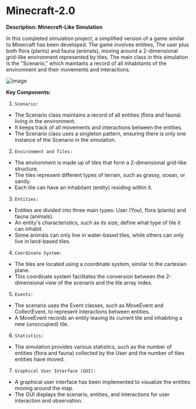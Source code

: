 # Minecraft-2.0

**Description: Minecraft-Like Simulation**

In this completed simulation project, a simplified version of a game similar to Minecraft has been developed. The game involves entities, The user plus both flora (plants) and fauna (animals), moving around a 2-dimensional grid-like environment represented by tiles. The main class in this simulation is the "Scenario," which maintains a record of all inhabitants of the environment and their movements and interactions.

![image](https://github.com/Mohamad11Dab/Minecraft-2.0/assets/114811082/13c6234d-4fb9-47e0-825f-776c76a42e4f)


**Key Components:**

1. `Scenario:`
- The Scenario class maintains a record of all entities (flora and fauna) living in the environment.
- It keeps track of all movements and interactions between the entities.
- The Scenario class uses a singleton pattern, ensuring there is only one instance of the Scenario in the simulation.

2. `Environment and Tiles:`
- The environment is made up of tiles that form a 2-dimensional grid-like structure.
- The tiles represent different types of terrain, such as grassy, ocean, or sandy.
- Each tile can have an inhabitant (entity) residing within it.

3. `Entities:`
- Entities are divided into three main types: User (You), flora (plants) and fauna (animals).
- An entity's characteristics, such as its size, define what type of tile it can inhabit.
- Some animals can only live in water-based tiles, while others can only live in land-based tiles.

4. `Coordinate System:`
- The tiles are located using a coordinate system, similar to the cartesian plane.
- This coordinate system facilitates the conversion between the 2-dimensional view of the scenario and the tile array index.

5. `Events:`
- The scenario uses the Event classes, such as MoveEvent and CollectEvent, to represent interactions between entities.
- A MoveEvent records an entity leaving its current tile and inhabiting a new (unoccupied) tile.

6. `Statistics:`
- The simulation provides various statistics, such as the number of entities (flora and fauna) collected by the User and the number of tiles entities have moved.

7. `Graphical User Interface (GUI):`
- A graphical user interface has been implemented to visualize the entities moving around the map.
- The GUI displays the scenario, entities, and interactions for user interaction and observation.
